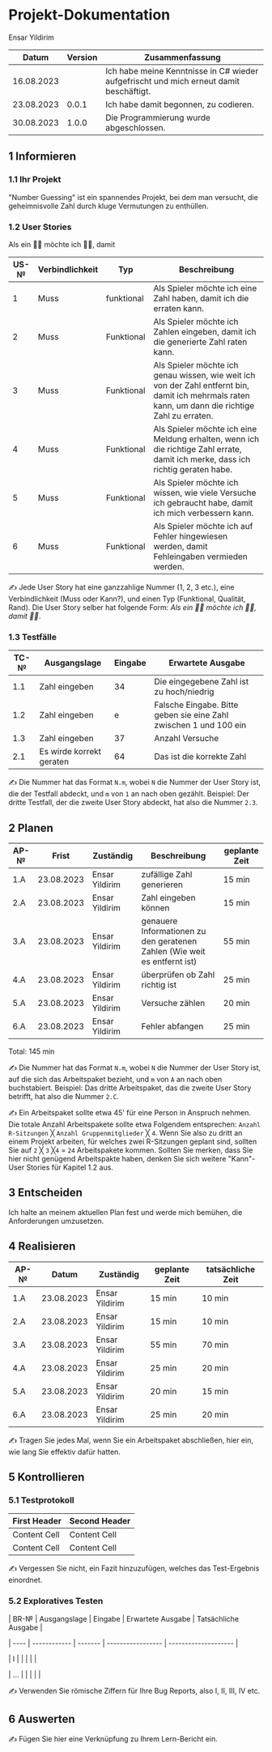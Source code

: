 
# Projekt-Dokumentation
Ensar Yildirim

| Datum  | Version |Zusammenfassung|
| ------------- | ------------- |-----|
| 16.08.2023 | |   Ich habe meine Kenntnisse in C# wieder aufgefrischt und mich erneut damit beschäftigt.|
| 23.08.2023 | 0.0.1 |Ich habe damit begonnen, zu codieren.|
|30.08.2023|1.0.0| Die Programmierung wurde abgeschlossen.|


## 1 Informieren


### 1.1 Ihr Projekt



"Number Guessing" ist ein spannendes Projekt, bei dem man versucht, die geheimnisvolle Zahl durch kluge Vermutungen zu enthüllen.

### 1.2 User Stories
Als ein 🤷‍♂️ möchte ich 🤷‍♂️, damit

| US-№          |Verbindlichkeit|    Typ  |Beschreibung       |
| ------------- | ------------- |---------|-----------        |
|1   | Muss  |   funktional      |Als Spieler möchte ich eine Zahl haben, damit ich die erraten kann.  |
| 2 | Muss  |   Funktional      |  Als Spieler möchte ich Zahlen eingeben, damit ich die generierte Zahl raten kann. |
|3  | Muss  |   Funktional    | Als Spieler möchte ich genau wissen, wie weit ich von der Zahl entfernt bin, damit ich mehrmals raten kann, um dann die richtige Zahl zu erraten.|
| 4 | Muss  |Funktional  | Als Spieler möchte ich eine Meldung erhalten, wenn ich die richtige Zahl errate, damit ich merke, dass ich richtig geraten habe.                  |
|5  | Muss  |Funktional | Als Spieler möchte ich wissen, wie viele Versuche ich gebraucht habe, damit ich mich verbessern kann.   |
| 6| Muss  |Funktional|Als Spieler möchte ich auf Fehler hingewiesen werden, damit Fehleingaben vermieden werden.  |


✍️ Jede User Story hat eine ganzzahlige Nummer (1, 2, 3 etc.), eine Verbindlichkeit (Muss oder Kann?), und einen Typ (Funktional, Qualität, Rand). Die User Story selber hat folgende Form: *Als ein 🤷‍♂️ möchte ich 🤷‍♂️, damit 🤷‍♂️*.


### 1.3 Testfälle

| TC-№  | Ausgangslage |Eingabe |  Erwartete Ausgabe     |                   
| ------| ------------- |-------|  -----------------     |
| 1.1| Zahl eingeben  |  34     | Die eingegebene Zahl ist zu hoch/niedrig                       |            
| 1.2| Zahl eingeben  |e       |  Falsche Eingabe. Bitte geben sie eine Zahl zwischen 1 und 100 ein            |
| 1.3| Zahl eingeben  |  37     | Anzahl Versuche                     |            
| 2.1| Es wirde korrekt geraten  |64       | Das ist die korrekte Zahl            |


✍️ Die Nummer hat das Format `N.m`, wobei `N` die Nummer der User Story ist, die der Testfall abdeckt, und `m` von `1` an nach oben gezählt. Beispiel: Der dritte Testfall, der die zweite User Story abdeckt, hat also die Nummer `2.3`.



## 2 Planen


| AP-№ | Frist |Zuständig|Beschreibung|geplante Zeit |
| -------| ----- |---------| -----------| ------------ |
| 1.A    | 23.08.2023|Ensar Yildirim|  zufällige Zahl generieren|    15 min     |
| 2.A| 23.08.2023|      Ensar Yildirim   |Zahl eingeben können|   15 min           |
| 3.A| 23.08.2023|       Ensar Yildirim  |   genauere Informationen zu den geratenen Zahlen (Wie weit es entfernt ist)|    55 min|
| 4.A| 23.08.2023|      Ensar Yildirim   |    überprüfen ob Zahl richtig ist      |25 min|
| 5.A| 23.08.2023|      Ensar Yildirim   |     Versuche zählen|   20 min         |
| 6.A| 23.08.2023|       Ensar Yildirim  |      Fehler abfangen|    25 min       |

Total: 145 min


✍️ Die Nummer hat das Format `N.m`, wobei `N` die Nummer der User Story ist, auf die sich das Arbeitspaket bezieht, und `m` von `A` an nach oben buchstabiert. Beispiel: Das dritte Arbeitspaket, das die zweite User Story betrifft, hat also die Nummer `2.C`.


✍️ Ein Arbeitspaket sollte etwa 45' für eine Person in Anspruch nehmen. Die totale Anzahl Arbeitspakete sollte etwa Folgendem entsprechen: `Anzahl R-Sitzungen` ╳ `Anzahl Gruppenmitglieder` ╳ `4`. Wenn Sie also zu dritt an einem Projekt arbeiten, für welches zwei R-Sitzungen geplant sind, sollten Sie auf `2` ╳ `3` ╳`4` = `24` Arbeitspakete kommen. Sollten Sie merken, dass Sie hier nicht genügend Arbeitspakte haben, denken Sie sich weitere "Kann"-User Stories für Kapitel 1.2 aus.


## 3 Entscheiden
Ich halte an meinem aktuellen Plan fest und werde mich bemühen, die Anforderungen umzusetzen.



## 4 Realisieren


| AP-№	  | Datum |Zuständig|geplante Zeit|tatsächliche Zeit|
| --------| ----- |-------- |------------ |---------------- |
| 1.A | 23.08.2023| Ensar Yildirim        | 15 min          |  10 min               |
| 2.A | 23.08.2023 | Ensar Yildirim        | 15 min           |   10 min             |
| 3.A | 23.08.2023| Ensar Yildirim        | 55 min          |  70 min               |
| 4.A | 23.08.2023 | Ensar Yildirim        | 25 min           |  20 min              |
| 5.A | 23.08.2023| Ensar Yildirim        | 20 min          |  15 min               |
| 6.A | 23.08.2023 | Ensar Yildirim        | 25 min           |  20 min              |


✍️ Tragen Sie jedes Mal, wenn Sie ein Arbeitspaket abschließen, hier ein, wie lang Sie effektiv dafür hatten.


## 5 Kontrollieren


### 5.1 Testprotokoll


| First Header  | Second Header |
| ------------- | ------------- |
| Content Cell  | Content Cell  |
| Content Cell  | Content Cell  |


✍️ Vergessen Sie nicht, ein Fazit hinzuzufügen, welches das Test-Ergebnis einordnet.


### 5.2 Exploratives Testen


| BR-№ | Ausgangslage | Eingabe | Erwartete Ausgabe | Tatsächliche Ausgabe |

| ---- | ------------ | ------- | ----------------- | -------------------- |

| I    |              |         |                   |                      |

| ...  |              |         |                   |                      |


✍️ Verwenden Sie römische Ziffern für Ihre Bug Reports, also I, II, III, IV etc.


## 6 Auswerten


✍️ Fügen Sie hier eine Verknüpfung zu Ihrem Lern-Bericht ein.
